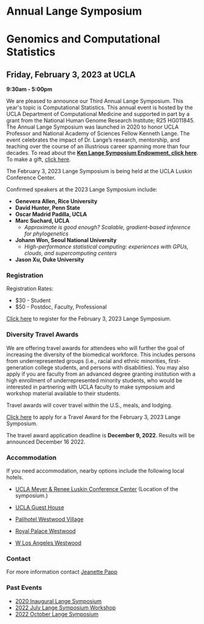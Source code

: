 # Annual Lange Symposium

# Genomics and Computational Statistics

## Friday, February 3, 2023 at UCLA

**9:30am - 5:00pm**

We are pleased to announce our Third Annual Lange Symposium. This year's topic is Computational Statistics. This annual event is hosted by the UCLA Department of Computational Medicine and supported in part by a grant from the National Human Genome Research Institute; R25 HG011845. The Annual Lange Symposium was launched in 2020 to honor UCLA Professor and National Academy of Sciences Fellow Kenneth Lange. The event celebrates the impact of Dr. Lange’s research, mentorship, and teaching over the course of an illustrious career spanning more than four decades.
To read about the **[Ken Lange Symposium Endowment, click here](https://compmed.ucla.edu/ken-lange-symposium-endowment)**. To make a gift, [click here](https://giving.ucla.edu/Campaign/Donate.aspx?SiteNum=3167&fund=64621O&code=M-19409).

The February 3, 2023 Lange Symposium is being held at the UCLA Luskin Conference Center.


Confirmed speakers at the 2023 Lange Symposium include:
- **Genevera Allen, Rice University**
- **David Hunter, Penn State**
- **Oscar Madrid Padilla, UCLA**
- **Marc Suchard, UCLA**
  - *Approximate is good enough?  Scalable, gradient-based inference for phylogenetics*
- **Johann Won, Seoul National University**
  - *High-performance statistical computing: experiences with GPUs, clouds, and supercomputing centers*
- **Jason Xu, Duke University**

### Registration

Registration Rates:
- $30 - Student
- $50 - Postdoc, Faculty, Professional

[Click here](https://uclahs.az1.qualtrics.com/jfe/form/SV_8bJEdJEKUs53aCy) to register for the February 3, 2023 Lange Symposium. 


### Diversity Travel Awards

We are offering travel awards for attendees who will further the goal of increasing the diversity of the biomedical workforce. This includes persons from underrepresented groups (i.e., racial and ethnic minorities, first-generation college students, and persons with disabilities). You may also apply if you are faculty from an advanced degree granting institution with a high enrollment of underrepresented minority students, who would be interested in partnering with UCLA faculty to make symposium and workshop material available to their students. 

Travel awards will cover travel within the U.S., meals, and lodging.

[Click here](https://uclahs.az1.qualtrics.com/jfe/form/SV_0CEvbVQVGSxnM7I) to apply for a Travel Award for the February 3, 2023 Lange Symposium. 

The travel award application deadline is **December 9, 2022**. Results will be announced December 16 2022.

### Accommodation

If you need accommodation, nearby options include the following local hotels.

- [UCLA Meyer & Renee Luskin Conference Center](https://luskinconferencecenter.ucla.edu/hotels-near-ucla/standard-rooms/)
(Location of the symposium.)

- [UCLA Guest House](http://guesthouse.ucla.edu/)

- [Palihotel Westwood Village](https://www.palisociety.com/hotels/westwood-village)

- [Royal Palace Westwood](http://www.royalpalacewestwood.com/)

- [W Los Angeles Westwood](https://www.marriott.com/en-us/hotels/laxwb-w-los-angeles-west-beverly-hills/overview/)

### Contact

For more information contact [Jeanette Papp](mailto:jcpapp@ucla.edu?subject=Lange_Symposium_2023)

### Past Events
- [2020 Inaugural Lange Symposium](https://langesymposium.github.io/2020/)
- [2022 July Lange Symposium Workshop](https://langesymposium.github.io/2022-July-Workshop/)
- [2022 October Lange Symposium](https://langesymposium.github.io/2022-October-Symposium/)

